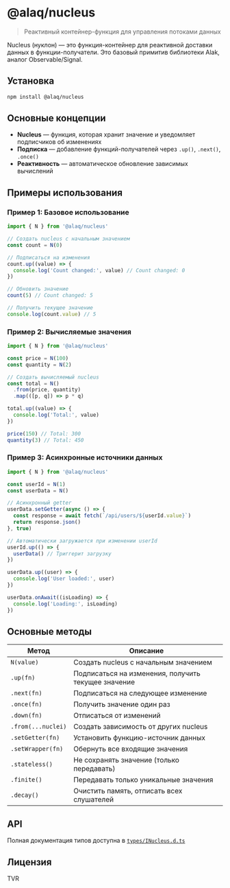 # @alaq/nucleus

> Реактивный контейнер-функция для управления потоками данных

Nucleus (нуклон) — это функция-контейнер для реактивной доставки данных в функции-получатели. Это базовый примитив библиотеки Alak, аналог Observable/Signal.

## Установка

```bash
npm install @alaq/nucleus
```

## Основные концепции

- **Nucleus** — функция, которая хранит значение и уведомляет подписчиков об изменениях
- **Подписка** — добавление функций-получателей через `.up()`, `.next()`, `.once()`
- **Реактивность** — автоматическое обновление зависимых вычислений

## Примеры использования

### Пример 1: Базовое использование

```typescript
import { N } from '@alaq/nucleus'

// Создать nucleus с начальным значением
const count = N(0)

// Подписаться на изменения
count.up((value) => {
  console.log('Count changed:', value) // Count changed: 0
})

// Обновить значение
count(5) // Count changed: 5

// Получить текущее значение
console.log(count.value) // 5
```

### Пример 2: Вычисляемые значения

```typescript
import { N } from '@alaq/nucleus'

const price = N(100)
const quantity = N(2)

// Создать вычисляемый nucleus
const total = N()
  .from(price, quantity)
  .map(([p, q]) => p * q)

total.up((value) => {
  console.log('Total:', value)
})

price(150) // Total: 300
quantity(3) // Total: 450
```

### Пример 3: Асинхронные источники данных

```typescript
import { N } from '@alaq/nucleus'

const userId = N(1)
const userData = N()

// Асинхронный getter
userData.setGetter(async () => {
  const response = await fetch(`/api/users/${userId.value}`)
  return response.json()
}, true)

// Автоматически загружается при изменении userId
userId.up(() => {
  userData() // Триггерит загрузку
})

userData.up((user) => {
  console.log('User loaded:', user)
})

userData.onAwait((isLoading) => {
  console.log('Loading:', isLoading)
})
```

## Основные методы

| Метод | Описание |
|-------|----------|
| `N(value)` | Создать nucleus с начальным значением |
| `.up(fn)` | Подписаться на изменения, получить текущее значение |
| `.next(fn)` | Подписаться на следующее изменение |
| `.once(fn)` | Получить значение один раз |
| `.down(fn)` | Отписаться от изменений |
| `.from(...nuclei)` | Создать зависимость от других nucleus |
| `.setGetter(fn)` | Установить функцию-источник данных |
| `.setWrapper(fn)` | Обернуть все входящие значения |
| `.stateless()` | Не сохранять значение (только передавать) |
| `.finite()` | Передавать только уникальные значения |
| `.decay()` | Очистить память, отписать всех слушателей |

## API

Полная документация типов доступна в [`types/INucleus.d.ts`](./types/INucleus.d.ts)

## Лицензия

TVR
